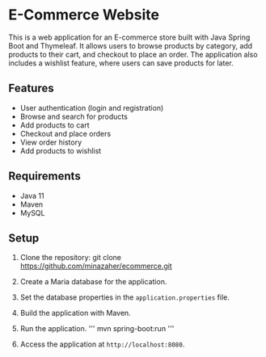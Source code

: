 # E-Commerce Website

This is a web application for an E-commerce store built with Java Spring Boot and Thymeleaf. It allows users to browse products by category, add products to their cart, and checkout to place an order. The application also includes a wishlist feature, where users can save products for later.
## Features

- User authentication (login and registration)
- Browse and search for products
- Add products to cart
- Checkout and place orders
- View order history
- Add products to wishlist

## Requirements

- Java 11
- Maven
- MySQL

## Setup

1. Clone the repository:
git clone https://github.com/minazaher/ecommerce.git

2. Create a Maria database for the application.

3. Set the database properties in the `application.properties` file.

4. Build the application with Maven.

5. Run the application.
'''
mvn spring-boot:run
'''

6. Access the application at `http://localhost:8080`.




